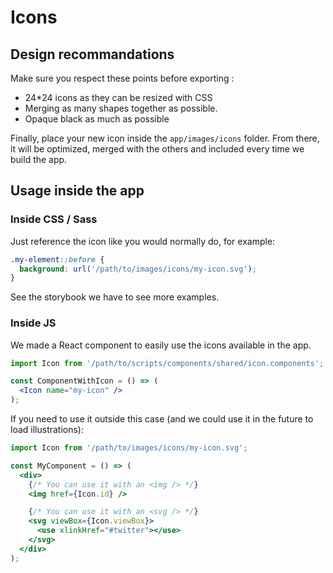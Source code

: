 # Icons

## Design recommandations

Make sure you respect these points before exporting :

- 24*24 icons as they can be resized with CSS
- Merging as many shapes together as possible.
- Opaque black as much as possible

Finally, place your new icon inside the `app/images/icons` folder. From there, it will be optimized, merged with the others and included every time we build the app.

## Usage inside the app

### Inside CSS / Sass

Just reference the icon like you would normally do, for example:

```css
.my-element::before {
  background: url('/path/to/images/icons/my-icon.svg');
}
```

See the storybook we have to see more examples.

### Inside JS

We made a React component to easily use the icons available in the app.

```jsx
import Icon from '/path/to/scripts/components/shared/icon.components';

const ComponentWithIcon = () => (
  <Icon name="my-icon" />
);
```

If you need to use it outside this case (and we could use it in the future to load illustrations):

```jsx
import Icon from '/path/to/images/icons/my-icon.svg';

const MyComponent = () => (
  <div>
    {/* You can use it with an <img /> */}
    <img href={Icon.id} />

    {/* You can use it with an <svg /> */}
    <svg viewBox={Icon.viewBox}>
      <use xlinkHref="#twitter"></use>
    </svg>
  </div>
);
```
